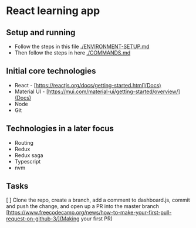 # React learning app

## Setup and running

- Follow the steps in this file [./ENVIRONMENT-SETUP.md](ENVIRONMENT-SETUP.md)
- Then follow the steps in here [./COMMANDS.md](COMMANDS.md)

## Initial core technologies

- React - [https://reactjs.org/docs/getting-started.html](Docs)
- Material UI - [https://mui.com/material-ui/getting-started/overview/](Docs)
- Node
- Git

## Technologies in a later focus

- Routing
- Redux
- Redux saga
- Typescript
- nvm

## Tasks

[ ] Clone the repo, create a branch, add a comment to dashboard.js, commit and push the change, and open up a PR into the master branch [https://www.freecodecamp.org/news/how-to-make-your-first-pull-request-on-github-3/](Making your first PR)
